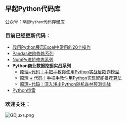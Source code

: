 ## 早起Python代码库
公众号：`早起Python`代码存储库

### 目前已经更新代码：
- [我用Python展示Excel中常用的20个操作](https://mp.weixin.qq.com/s/QuElbK6LhtgtmRXRiVMV5A)
- [Pandas进阶修炼系列](https://mp.weixin.qq.com/s/WvgOlFGK0FToobl9ws2oSQ)
- [NumPy进阶修炼系列](https://mp.weixin.qq.com/s/WvgOlFGK0FToobl9ws2oSQ)
- **Python商业数据挖掘实战系列**
	- 	[原理+代码｜手把手教你使用Python实战反欺诈模型](https://mp.weixin.qq.com/s?__biz=MzI1MTUyMjc1Mg==&mid=2247494979&idx=1&sn=82cbf8a9f3add7defc7d932a812dd178&chksm=e9f316ecde849ffa8cb0ee47a3b137935ebe8bf5c08f61189ad2cd9b9ffea04b53f07f969ffc&scene=158#rd)
	-  [原理 + 代码｜手把手教你用Python实现智能推荐算法](https://mp.weixin.qq.com/s?__biz=MzI1MTUyMjc1Mg==&mid=2247495533&idx=1&sn=9030c963e824feb0182cf3beb7157324&chksm=e9f314c2de849dd4cb2ba442e4e60b1f00ab857ec0449ac86c34794fcc88f0292d47f78e7ada&scene=21#wechat_redirect)
	-  [原理+代码｜深入浅出Python随机森林预测实战](https://mp.weixin.qq.com/s?__biz=MzI1MTUyMjc1Mg==&mid=2247496609&idx=1&sn=2f01891646ad3879c872e33bb1dac645&chksm=e9f3080ede8481182036815cde957d7f753e992b723f042c35ad3950c0c340884d682199dd52&token=1364950969&lang=zh_CN#rd)
- [Python惊雷](https://mp.weixin.qq.com/s/yFLSO7SIJF0OoJiMJLJwaA)




### 欢迎关注：

![GDjuxs.png](https://s1.ax1x.com/2020/04/05/GDjuxs.png)
